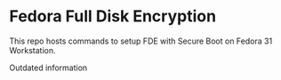 # Fedora Full Disk Encryption

This repo hosts commands to setup FDE with Secure Boot on Fedora 31 Workstation.

Outdated information 
